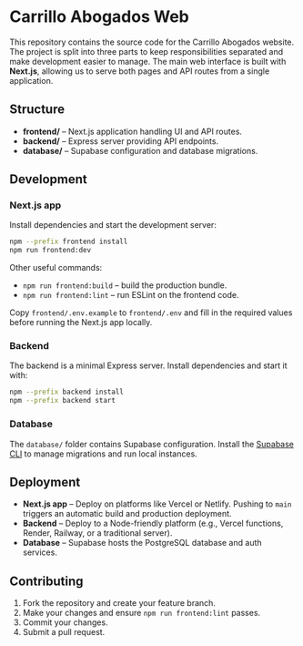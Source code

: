 # Carrillo Abogados Web

This repository contains the source code for the Carrillo Abogados website. The project is split into three parts to keep responsibilities separated and make development easier to manage. The main web interface is built with **Next.js**, allowing us to serve both pages and API routes from a single application.

## Structure

- **frontend/** – Next.js application handling UI and API routes.
- **backend/** – Express server providing API endpoints.
- **database/** – Supabase configuration and database migrations.

## Development

### Next.js app

Install dependencies and start the development server:

```sh
npm --prefix frontend install
npm run frontend:dev
```

Other useful commands:

- `npm run frontend:build` – build the production bundle.
- `npm run frontend:lint` – run ESLint on the frontend code.

Copy `frontend/.env.example` to `frontend/.env` and fill in the required values before running the Next.js app locally.

### Backend

The backend is a minimal Express server. Install dependencies and start it with:

```sh
npm --prefix backend install
npm --prefix backend start
```

### Database

The `database/` folder contains Supabase configuration. Install the [Supabase CLI](https://supabase.com/docs/guides/cli) to manage migrations and run local instances.

## Deployment

- **Next.js app** – Deploy on platforms like Vercel or Netlify. Pushing to `main` triggers an automatic build and production deployment.
- **Backend** – Deploy to a Node-friendly platform (e.g., Vercel functions, Render, Railway, or a traditional server).
- **Database** – Supabase hosts the PostgreSQL database and auth services.

## Contributing

1. Fork the repository and create your feature branch.
2. Make your changes and ensure `npm run frontend:lint` passes.
3. Commit your changes.
4. Submit a pull request.
